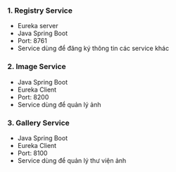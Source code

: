 ### 1. Registry Service
- Eureka server
- Java Spring Boot
- Port: 8761
- Service dùng để đăng ký thông tin các service khác

### 2. Image Service
- Java Spring Boot
- Eureka Client
- Port: 8200
- Service dùng để quản lý ảnh

### 3. Gallery Service
- Java Spring Boot
- Eureka Client
- Port: 8100
- Service dùng để quản lý thư viện ảnh